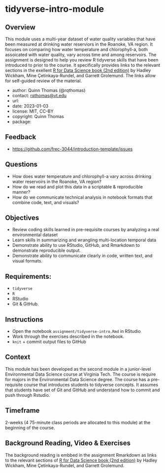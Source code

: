 
# tidyverse-intro-module

## Overview

This module uses a multi-year dataset of water quality variables that have been measured at drinking water reserviors in the Roanoke, VA region.  It focuses on comparing how water temperature and chlorophyll-a, both assoicated with water quality, vary across time and among reservoirs.  The assignment is designed to help you review R tidyverse skills that have been introduced to prior to the course.  It specifically provides links to the relevant sections in the exellent [R for Data Science book (2nd edition)](https://r4ds.hadley.nz) by Hadley Wickham, Mine Çetinkaya-Rundel, and Garrett Grolemund.  The links allow for self-guided review of the material.

- author: Quinn Thomas (@rqthomas)
- contact: <rqthomas@vt.edu>
- url: 
- date: 2023-01-03
- license: MIT, CC-BY
- copyright: Quinn Thomas
- package: 

## Feedback

- <https://github.com/frec-3044/introduction-template/issues>

## Questions

- How does water temperature and chlorophyll-a vary across drinking water reservoirs in the Roanoke, VA region?
- How do we read and plot this data in a scriptable & reproducible manner?
- How do we communicate technical analysis in notebook formats that combine code, text, and visuals?

## Objectives

  - Review coding skills learned in pre-requisite courses by analyzing a real environmental dataset
  - Learn skills in summarizing and wrangling multi-location temporal data
  - Demonstrate ability to use RStudio, GitHub, and Rmarkdown to demonstrate reproducible output.
  - Demonstrate ability to communicate clearly in code, written text, and visual formats.

## Requirements:

  - `tidyverse`
  - `R`
  - RStudio
  - Git & GitHub.

## Instructions

  - Open the notebook `assignment/tidyverse-intro.Rmd` in RStudio
  - Work through the exercises described in the notebook.
  - `knit` + commit output files to GitHub

## Context

This module has been developed as the second module in a junior-level Environmental Data Science course at Virginia Tech.  The course is require for majors in the Environmental Data Science degree.  The course has a pre-requisite course that introduces students to tidyverse concepts.  It assumes that students have set of Git and GitHub and understand how to commit and push through Rstudio.

## Timeframe

2-weeks (4 75-minute class periods are allocated to this module) at the beginning of the course.

## Background Reading, Video & Exercises

The background reading is embbed in the assignment Rmarkdown as links to the relevant sections of [R for Data Science book (2nd edition)](https://r4ds.hadley.nz) by Hadley Wickham, Mine Çetinkaya-Rundel, and Garrett Grolemund.

